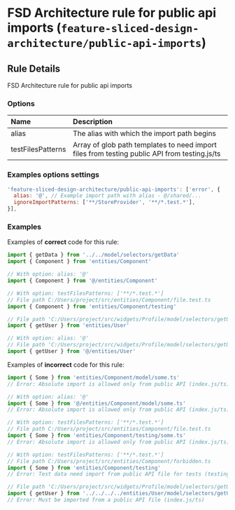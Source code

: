 # FSD Architecture rule for public api imports (`feature-sliced-design-architecture/public-api-imports`)

<!-- end auto-generated rule header -->

## Rule Details

FSD Architecture rule for public api imports

### Options

| Name                     | Description                                                                                  |
| :----------------------- | :---------------------------------------------                                               |
| alias                    | The alias with which the import path begins                                                  |
| testFilesPatterns        | Array of glob path templates to need import files from testing public API from testing.js/ts |

### Examples options settings

```js
'feature-sliced-design-architecture/public-api-imports': ['error', {
  alias: '@', // Example import path with alias - @/shared/...
  ignoreImportPatterns: ['**/StoreProvider', '**/*.test.*'],
}],
```

### Examples

Examples of **correct** code for this rule:

```js
import { getData } from '../../model/selectors/getData'
import { Component } from 'entities/Component'

// With option: alias: '@'
import { Component } from '@/entities/Component'

// With option: testFilesPatterns: ['**/*.test.*']
// File path C:/Users/project/src/entities/Component/file.test.ts
import { Component } from 'entities/Component/testing'

// File path 'C:/Users/project/src/widgets/Profile/model/selectors/getUserProfile.ts',
import { getUser } from 'entities/User'

// With option: alias: '@'
// File path 'C:/Users/project/src/widgets/Profile/model/selectors/getUserProfile.ts',
import { getUser } from '@/entities/User'
```

Examples of **incorrect** code for this rule:

```js
import { Some } from 'entities/Component/model/some.ts'
// Error: Absolute import is allowed only from public API (index.js/ts)

// With option: alias: '@'
import { Some } from '@/entities/Component/model/some.ts'
// Error: Absolute import is allowed only from public API (index.js/ts)

// With option: testFilesPatterns: ['**/*.test.*']
// File path C:/Users/project/src/entities/Component/file.test.ts
import { Some } from 'entities/Component/testing/some.ts'
// Error: Absolute import is allowed only from public API (index.js/ts)

// With option: testFilesPatterns: ['**/*.test.*']
// File path C:/Users/project/src/entities/Component/forbidden.ts
import { Some } from 'entities/Component/testing'
// Error: Test data need import from public API file for tests (testing.js/ts) only in files from testFilesPatterns option

// File path 'C:/Users/project/src/widgets/Profile/model/selectors/getUserProfile.ts',
import { getUser } from '../../../../entities/User/model/selectors/getUser/getUser'
// Error: Must be imported from a public API file (index.js/ts)
```
